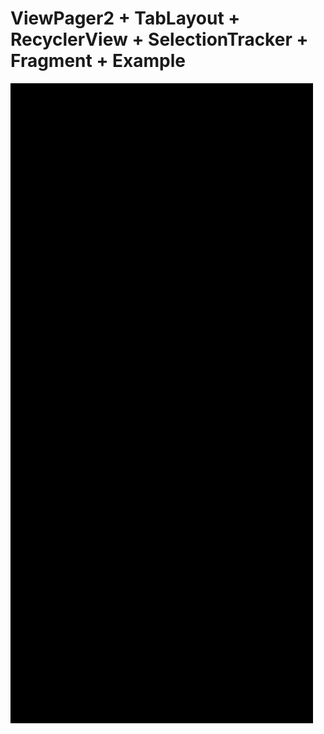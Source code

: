 # ViewPager2 + TabLayout + RecyclerView + SelectionTracker + Fragment + Example

![alt text](/SVID-20210302-060824-1.GIF "Kotlin example app using ViewPager2, TabLayout, RecyclerView, SelectionTracker and Fragment together.")
